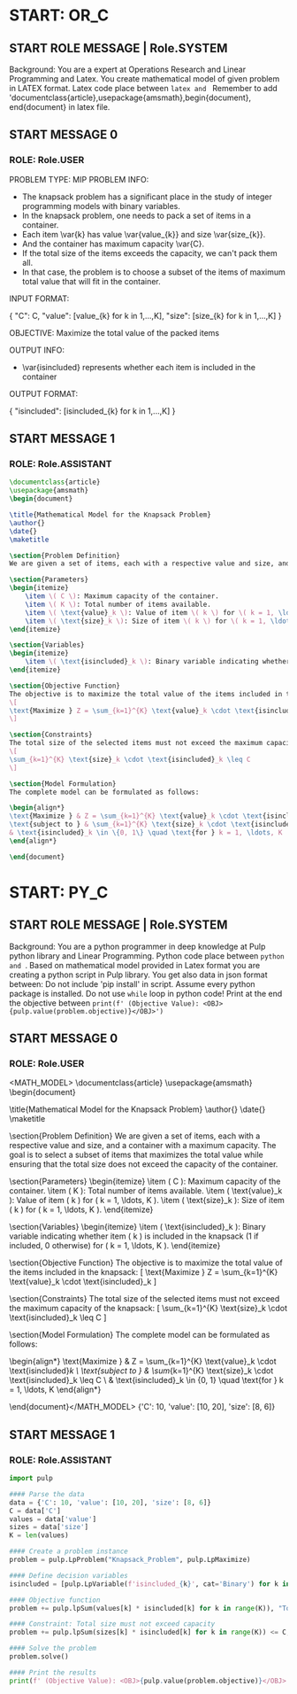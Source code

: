 # START: OR_C 
## START ROLE MESSAGE | Role.SYSTEM 
Background: You are a expert at Operations Research and Linear Programming and Latex. You create mathematical model of given problem in LATEX format. Latex code place between ```latex and ``` Remember to add 'documentclass{article},usepackage{amsmath},begin{document}, end{document} in latex file. 
## START MESSAGE 0 
### ROLE: Role.USER
<DESCRIPTION>
PROBLEM TYPE: MIP
PROBLEM INFO:

- The knapsack problem has a significant place in the study of integer programming models with binary variables. 
- In the knapsack problem, one needs to pack a set of items in a container.
- Each item \var{k} has value \var{value_{k}} and size \var{size_{k}}.
- And the container has maximum capacity \var{C}. 
- If the total size of the items exceeds the capacity, we can't pack them all. 
- In that case, the problem is to choose a subset of the items of maximum total value that will fit in the container. 

INPUT FORMAT:

{
	"C": C,
	"value": [value_{k} for k in 1,...,K],
	"size": [size_{k} for k in 1,...,K]
}


OBJECTIVE: Maximize the total value of the packed items

OUTPUT INFO:

- \var{isincluded} represents whether each item is included in the container

OUTPUT FORMAT:

{
	"isincluded": [isincluded_{k} for k in 1,...,K]
}
</DESCRIPTION>


## START MESSAGE 1 
### ROLE: Role.ASSISTANT
```latex
\documentclass{article}
\usepackage{amsmath}
\begin{document}

\title{Mathematical Model for the Knapsack Problem}
\author{}
\date{}
\maketitle

\section{Problem Definition}
We are given a set of items, each with a respective value and size, and a container with a maximum capacity. The goal is to select a subset of items that maximizes the total value while ensuring that the total size does not exceed the capacity of the container.

\section{Parameters}
\begin{itemize}
    \item \( C \): Maximum capacity of the container.
    \item \( K \): Total number of items available.
    \item \( \text{value}_k \): Value of item \( k \) for \( k = 1, \ldots, K \).
    \item \( \text{size}_k \): Size of item \( k \) for \( k = 1, \ldots, K \).
\end{itemize}

\section{Variables}
\begin{itemize}
    \item \( \text{isincluded}_k \): Binary variable indicating whether item \( k \) is included in the knapsack (1 if included, 0 otherwise) for \( k = 1, \ldots, K \).
\end{itemize}

\section{Objective Function}
The objective is to maximize the total value of the items included in the knapsack:
\[
\text{Maximize } Z = \sum_{k=1}^{K} \text{value}_k \cdot \text{isincluded}_k
\]

\section{Constraints}
The total size of the selected items must not exceed the maximum capacity of the knapsack:
\[
\sum_{k=1}^{K} \text{size}_k \cdot \text{isincluded}_k \leq C
\]

\section{Model Formulation}
The complete model can be formulated as follows:

\begin{align*}
\text{Maximize } & Z = \sum_{k=1}^{K} \text{value}_k \cdot \text{isincluded}_k \\
\text{subject to } & \sum_{k=1}^{K} \text{size}_k \cdot \text{isincluded}_k \leq C \\
& \text{isincluded}_k \in \{0, 1\} \quad \text{for } k = 1, \ldots, K
\end{align*}

\end{document}
```

# START: PY_C 
## START ROLE MESSAGE | Role.SYSTEM 
Background: You are a python programmer in deep knowledge at Pulp python library and Linear Programming. Python code place between ```python and ```. Based on mathematical model provided in Latex format you are creating a python script in Pulp library. You get also data in json format between: <DATA></DATA> Do not include 'pip install' in script. Assume every python package is installed. Do not use `while` loop in python code! Print at the end the objective between <OBJ></OBJ> `print(f' (Objective Value): <OBJ>{pulp.value(problem.objective)}</OBJ>')` 
## START MESSAGE 0 
### ROLE: Role.USER
<MATH_MODEL>
\documentclass{article}
\usepackage{amsmath}
\begin{document}

\title{Mathematical Model for the Knapsack Problem}
\author{}
\date{}
\maketitle

\section{Problem Definition}
We are given a set of items, each with a respective value and size, and a container with a maximum capacity. The goal is to select a subset of items that maximizes the total value while ensuring that the total size does not exceed the capacity of the container.

\section{Parameters}
\begin{itemize}
    \item \( C \): Maximum capacity of the container.
    \item \( K \): Total number of items available.
    \item \( \text{value}_k \): Value of item \( k \) for \( k = 1, \ldots, K \).
    \item \( \text{size}_k \): Size of item \( k \) for \( k = 1, \ldots, K \).
\end{itemize}

\section{Variables}
\begin{itemize}
    \item \( \text{isincluded}_k \): Binary variable indicating whether item \( k \) is included in the knapsack (1 if included, 0 otherwise) for \( k = 1, \ldots, K \).
\end{itemize}

\section{Objective Function}
The objective is to maximize the total value of the items included in the knapsack:
\[
\text{Maximize } Z = \sum_{k=1}^{K} \text{value}_k \cdot \text{isincluded}_k
\]

\section{Constraints}
The total size of the selected items must not exceed the maximum capacity of the knapsack:
\[
\sum_{k=1}^{K} \text{size}_k \cdot \text{isincluded}_k \leq C
\]

\section{Model Formulation}
The complete model can be formulated as follows:

\begin{align*}
\text{Maximize } & Z = \sum_{k=1}^{K} \text{value}_k \cdot \text{isincluded}_k \\
\text{subject to } & \sum_{k=1}^{K} \text{size}_k \cdot \text{isincluded}_k \leq C \\
& \text{isincluded}_k \in \{0, 1\} \quad \text{for } k = 1, \ldots, K
\end{align*}

\end{document}</MATH_MODEL>
<DATA>
{'C': 10, 'value': [10, 20], 'size': [8, 6]}</DATA>


## START MESSAGE 1 
### ROLE: Role.ASSISTANT
```python
import pulp

#### Parse the data
data = {'C': 10, 'value': [10, 20], 'size': [8, 6]}
C = data['C']
values = data['value']
sizes = data['size']
K = len(values)

#### Create a problem instance
problem = pulp.LpProblem("Knapsack_Problem", pulp.LpMaximize)

#### Define decision variables
isincluded = [pulp.LpVariable(f'isincluded_{k}', cat='Binary') for k in range(K)]

#### Objective function
problem += pulp.lpSum(values[k] * isincluded[k] for k in range(K)), "Total Value"

#### Constraint: Total size must not exceed capacity
problem += pulp.lpSum(sizes[k] * isincluded[k] for k in range(K)) <= C, "Capacity"

#### Solve the problem
problem.solve()

#### Print the results
print(f' (Objective Value): <OBJ>{pulp.value(problem.objective)}</OBJ>')
```

